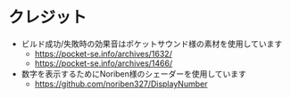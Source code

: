

# クレジット
- ビルド成功/失敗時の効果音はポケットサウンド様の素材を使用しています
  - https://pocket-se.info/archives/1632/
  - https://pocket-se.info/archives/1466/
- 数字を表示するためにNoriben様のシェーダーを使用しています
  - https://github.com/noriben327/DisplayNumber

